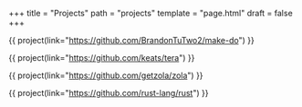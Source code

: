 +++
title = "Projects"
path = "projects"
template = "page.html"
draft = false
+++

{{ project(link="https://github.com/BrandonTuTwo2/make-do") }}

{{ project(link="https://github.com/keats/tera") }}

{{ project(link="https://github.com/getzola/zola") }}

{{ project(link="https://github.com/rust-lang/rust") }}
